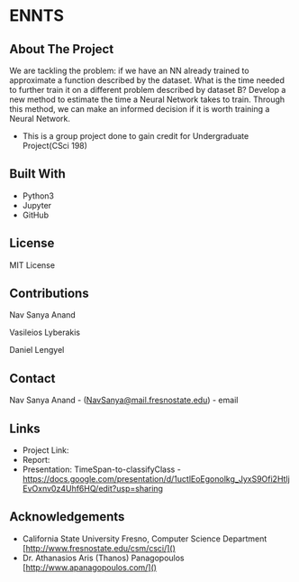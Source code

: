 # ENNTS
## About The Project
We are tackling the problem: if we have an NN already trained to approximate a function described by the dataset. What is the time needed to further train it on a different problem described by dataset B?
Develop a new method to estimate the time a Neural Network takes to train. Through this method, we can make an informed decision if it is worth training a Neural Network.

* This is a group project done to gain credit for Undergraduate Project(CSci 198)

## Built With

* Python3[]()
* Jupyter[]()
* GitHub[]()

<!-- LICENSE -->
## License
MIT License

<!-- Contributions -->
## Contributions

Nav Sanya Anand

Vasileios Lyberakis

Daniel Lengyel

<!-- CONTACT -->
## Contact

<!-- #Your Name - [@twitter_handle](https://twitter.com/twitter_handle) - email -->
Nav Sanya Anand - (NavSanya@mail.fresnostate.edu) - email


## Links

* Project Link: 
* Report: 
* Presentation: TimeSpan-to-classifyClass - https://docs.google.com/presentation/d/1uctlEoEgonolkg_JyxS9Ofi2HtljEvOxnv0z4Uhf6HQ/edit?usp=sharing 
<!-- ACKNOWLEDGEMENTS -->
## Acknowledgements

* California State University Fresno, Computer Science Department [http://www.fresnostate.edu/csm/csci/]()
* Dr. Athanasios Aris (Thanos) Panagopoulos [http://www.apanagopoulos.com/]()
